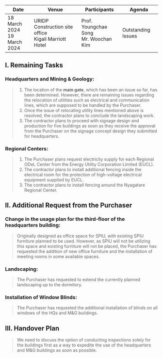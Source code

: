 Date | Venue | Participants | Agenda
-----|-------|--------------|--------
18 March 2024</br>19 March 2024 | URIDP Construction site office</br>Kigali Marriott Hotel | Prof. Youngchae Song</br>Mr. Woochan Kim | Outstanding Issues

## I. Remaining Tasks
### Headquarters and Mining & Geology:
>1. The location of the **main gate**, which has been an issue so far, has been determined. However, there are remaining issues regarding the relocation of utilities such as electrical and communication lines, which are supposed to be handled by the Purchaser.
>2. Once the issue of relocating utility lines mentioned above is resolved, the contractor plans to conclude the landscaping work.
>3. The contractor plans to proceed with signage design and production for five buildings as soon as they receive the approval from the Purchaser on the signage concept design they submitted for headquarters.
### Regional Centers:
>1. The Purchaser plans request electricity supply for each Regional ODeL Center from the Energy Utility Corporation Limited (EUCL).
>2. The contractor plans to install additional fencing inside the electrical room for the protection of high-voltage electrical equipment supplied by EUCL.
>3. The contractor plans to install fencing around the Nyagatare Regional Center.
## II. Additional Request from the Purchaser
### Change in the usage plan for the third-floor of the headquarters building:
>Originally designed as office space for SPIU, with existing SPIU furniture planned to be used. However, as SPIU will not be utilizing this space and existing furniture will not be placed, the Purchaser has requested the addition of new office furniture and the installation of meeting rooms in some available spaces.
### Landscaping:
>The Purchaser has requested to extend the currently planned landscaping up to the dormitory.
### Installation of Window Blinds:
>The Purchaser has requested the additional installation of blinds on all windows of the HQs and M&G buildings.
## III. Handover Plan
>We need to discuss the option of conducting inspections solely for the buildings first as a way to expedite the use of the headquarters and M&G buildings as soon as possible.
